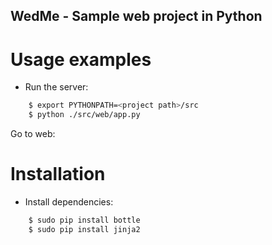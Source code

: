 WedMe - Sample web project in Python
----------------------------------------------------------

Usage examples
==============

* Run the server:
```bash
    $ export PYTHONPATH=<project path>/src
    $ python ./src/web/app.py
```

Go to web:


Installation
============

* Install dependencies:
```bash
    $ sudo pip install bottle
    $ sudo pip install jinja2
```

